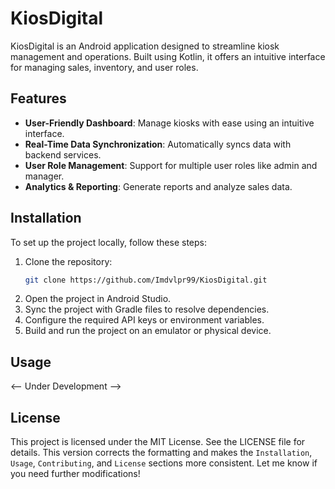 # KiosDigital

KiosDigital is an Android application designed to streamline kiosk management and operations. Built using Kotlin, it offers an intuitive interface for managing sales, inventory, and user roles.

## Features
- **User-Friendly Dashboard**: Manage kiosks with ease using an intuitive interface.
- **Real-Time Data Synchronization**: Automatically syncs data with backend services.
- **User Role Management**: Support for multiple user roles like admin and manager.
- **Analytics & Reporting**: Generate reports and analyze sales data.

## Installation
To set up the project locally, follow these steps:

1. Clone the repository:
   ```sh
   git clone https://github.com/Imdvlpr99/KiosDigital.git
2. Open the project in Android Studio.
3. Sync the project with Gradle files to resolve dependencies.
4. Configure the required API keys or environment variables.
5. Build and run the project on an emulator or physical device.

## Usage

<-- Under Development -->

## License

This project is licensed under the MIT License. See the LICENSE file for details.
This version corrects the formatting and makes the `Installation`, `Usage`, `Contributing`, and `License` sections more consistent. Let me know if you need further modifications!
